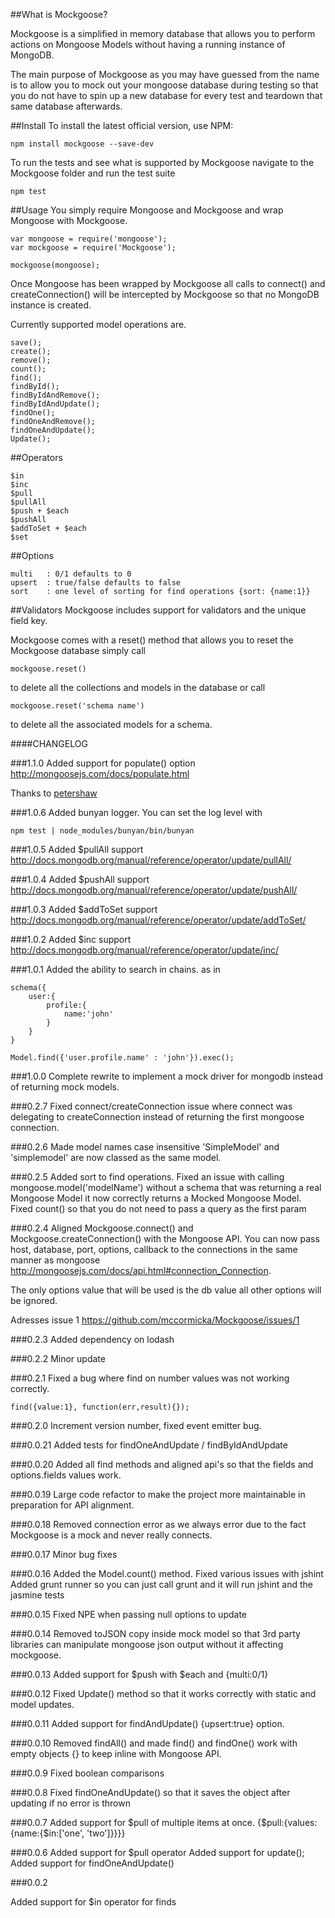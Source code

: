 ##What is Mockgoose?

Mockgoose is a simplified in memory database that allows you to perform actions on Mongoose Models without having a running instance of MongoDB. 

The main purpose of Mockgoose as you may have guessed from the name is to allow you to mock out your mongoose database during testing so that you do not have to spin up a new database for every test and teardown that same database afterwards.

##Install
To install the latest official version, use NPM:

    npm install mockgoose --save-dev

To run the tests and see what is supported by Mockgoose navigate to the Mockgoose folder and run the test suite

    npm test

##Usage
You simply require Mongoose and Mockgoose and wrap Mongoose with Mockgoose.

    var mongoose = require('mongoose');
    var mockgoose = require('Mockgoose');

    mockgoose(mongoose);

Once Mongoose has been wrapped by Mockgoose all calls to connect() and createConnection() will be intercepted by Mockgoose so that no MongoDB instance is created.

Currently supported model operations are.

    save();
    create();
    remove();
    count();
    find();
    findById();
    findByIdAndRemove();
    findByIdAndUpdate();
    findOne();
    findOneAndRemove();
    findOneAndUpdate();
    Update();

##Operators

    $in
    $inc
    $pull
    $pullAll
    $push + $each
    $pushAll
    $addToSet + $each
    $set

##Options

    multi   : 0/1 defaults to 0
    upsert  : true/false defaults to false
    sort    : one level of sorting for find operations {sort: {name:1}}

##Validators
Mockgoose includes support for validators and the unique field key.

Mockgoose comes with a reset() method that allows you to reset the Mockgoose database
simply call 

    mockgoose.reset() 

to delete all the collections and models in the database
or call 
    
    mockgoose.reset('schema name') 

to delete all the associated models for a schema.


####CHANGELOG

###1.1.0
Added support for populate() option
http://mongoosejs.com/docs/populate.html

Thanks to [petershaw](https://github.com/petershaw)


###1.0.6
Added bunyan logger.
You can set the log level with

    npm test | node_modules/bunyan/bin/bunyan

###1.0.5
Added $pullAll support
http://docs.mongodb.org/manual/reference/operator/update/pullAll/

###1.0.4
Added $pushAll support
http://docs.mongodb.org/manual/reference/operator/update/pushAll/

###1.0.3
Added $addToSet support
http://docs.mongodb.org/manual/reference/operator/update/addToSet/

###1.0.2
Added $inc support
http://docs.mongodb.org/manual/reference/operator/update/inc/

###1.0.1
Added the ability to search in chains. as in

    schema({
        user:{
            profile:{
                name:'john'
            }
        }
    }

    Model.find({'user.profile.name' : 'john'}).exec();

###1.0.0
Complete rewrite to implement a mock driver for mongodb instead of returning mock models. 

###0.2.7
Fixed connect/createConnection issue where connect was delegating to createConnection instead of returning
the first mongoose connection.


###0.2.6
Made model names case insensitive 'SimpleModel' and 'simplemodel' are now classed as the same model.

###0.2.5
Added sort to find operations.
Fixed an issue with calling mongoose.model('modelName') without a schema that
was returning a real Mongoose Model it now correctly returns a Mocked Mongoose Model.
Fixed count() so that you do not need to pass a query as the first param

###0.2.4
Aligned Mockgoose.connect() and Mockgoose.createConnection() with the Mongoose API.
You can now pass host, database, port, options, callback to the connections in the same manner as
mongoose http://mongoosejs.com/docs/api.html#connection_Connection.

The only options value that will be used is the db value all other options will be ignored.

Adresses issue 1
https://github.com/mccormicka/Mockgoose/issues/1


###0.2.3
Added dependency on lodash

###0.2.2
Minor update

###0.2.1
Fixed a bug where find on number values was not working correctly.

    find({value:1}, function(err,result){});

###0.2.0
Increment version number, fixed event emitter bug.

###0.0.21
Added tests for findOneAndUpdate / findByIdAndUpdate

###0.0.20
Added all find methods and aligned api's so that the fields and options.fields values work.

###0.0.19
Large code refactor to make the project more maintainable in preparation for API alignment.

###0.0.18
Removed connection error as we always error due to the fact Mockgoose is a mock and never really connects.

###0.0.17
Minor bug fixes

###0.0.16
Added the Model.count() method.
Fixed various issues with jshint
Added grunt runner so you can just call grunt and it will run jshint and the jasmine tests

###0.0.15
Fixed NPE when passing null options to update

###0.0.14
Removed toJSON copy inside mock model so that 3rd party libraries can manipulate mongoose json output without it affecting
mockgoose.

###0.0.13
Added support for $push with $each and {multi:0/1}

###0.0.12
Fixed Update() method so that it works correctly with static and model updates.

###0.0.11
Added support for findAndUpdate() {upsert:true} option.

###0.0.10
Removed findAll() and made find() and findOne() work with empty objects {} to keep inline with Mongoose API.

###0.0.9
Fixed boolean comparisons

###0.0.8
Fixed findOneAndUpdate() so that it saves the object after updating if no error is thrown

###0.0.7
Added support for $pull of multiple items at once.
{$pull:{values:{name:{$in:['one', 'two']}}}}

###0.0.6
Added support for $pull operator
Added support for update();
Added support for findOneAndUpdate()

###0.0.2

Added support for $in operator for finds